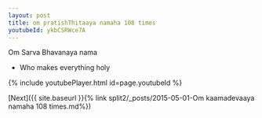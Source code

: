 ```yaml
---
layout: post
title: om pratishThitaaya namaha 108 times
youtubeId: ykbCSRWce7A
---
```

 
 
Om Sarva Bhavanaya nama 
 
 -  Who makes everything holy 
 
  
 
  
 
 
 
 
 
 


{% include youtubePlayer.html id=page.youtubeId %}
 
[Next]({{ site.baseurl }}{% link  split2/_posts/2015-05-01-Om kaamadevaaya namaha 108 times.md%})
 
